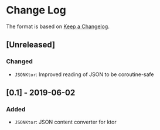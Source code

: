 # Change Log

The format is based on [Keep a Changelog](http://keepachangelog.com/).

## [Unreleased]
### Changed
- `JSONKtor`: Improved reading of JSON to be coroutine-safe

## [0.1] - 2019-06-02
### Added
- `JSONKtor`: JSON content converter for ktor
